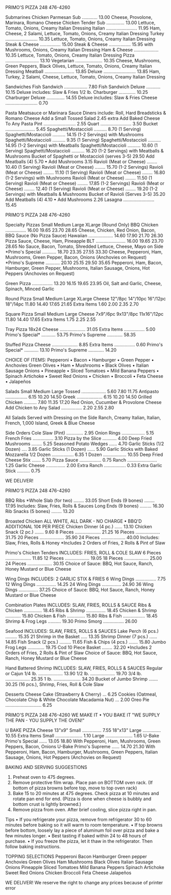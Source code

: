 PRIMO'S PIZZA  248 476-4260

Submarines
Chicken Parmesan Sub ............ 13.00
  Cheese, Provolone, Marinara, Romano Cheese
Chicken Tender Sub .............. 13.00
  Lettuce, Tomato, Onions, Creamy Italian Dressing
Italian ........................ 11.95
  Ham, Cheese, 2 Salami, Lettuce, Tomato, Onions, Creamy Italian Dressing
Turkey ......................... 10.35
  Lettuce, Tomato, Onions, Creamy Italian Dressing
Steak & Cheese ................ 15.00
Steak & Cheese ................. 15.95
  with Mushrooms, Onions, Creamy Italian Dressing
Ham & Cheese ................... 10.35
  Lettuce, Tomato, Onions, Creamy Italian Dressing
Pizza .......................... 13.10
Vegetarian ..................... 10.35
  Cheese, Mushrooms, Green Peppers, Black Olives, Lettuce, Tomato, Onions, Creamy Italian Dressing
Meatball ....................... 13.85
Deluxe ......................... 13.85
  Ham, Turkey, 2 Salami, Cheese, Lettuce, Tomato, Onions, Creamy Italian Dressing

Sandwiches
Fish Sandwich .................. 7.80
Fish Sandwich Deluxe ........... 10.15
  Deluxe includes: Slaw & Fries
1/2 lb. Charburger ............. 10.25
Charburger Deluxe .............. 14.55
  Deluxe includes: Slaw & Fries
Cheese ......................... 0.70

Pasta
Meatsauce or Marinara Sauce
Diners include: Roll, Hard Breadsticks & Romano Cheese
Add a Small Tossed Salad 2.45 extra
Add Baked Cheese To Any Pasta
  Pint ......................... 2.55
  Quart ........................ 3.50
  Bucket ....................... 5.45
Spaghetti/Mostaccioli .......... 8.70  (1 Serving)
Spaghetti/Mostaccioli .......... 14.15 (1-2 Servings)
  with Mushrooms
Spaghetti/Mostaccioli .......... 9.35  (1 Serving)
Spaghetti/Mostaccioli .......... 14.95 (1-2 Servings)
  with Meatballs
Spaghetti/Mostaccioli .......... 10.60  (1 Serving)
Spaghetti/Mostaccioli .......... 16.20 (1-2 Servings)
  with Meatballs & Mushrooms
Bucket of Spaghetti or Mostaccioli (serves 3-5) 29.50
  Add Meatballs (4) 5.70 • Add Mushrooms 3.15
Ravioli (Meat or Cheese) ........ 10.40  (1 Serving)
Ravioli (Meat or Cheese) ........ 15.70 (1-2 Servings)
Ravioli (Meat or Cheese) ........ 11.10  (1 Serving)
Ravioli (Meat or Cheese) ........ 16.80 (1-2 Servings)
  with Mushrooms
Ravioli (Meat or Cheese) ........ 11.50  (1 Serving)
Ravioli (Meat or Cheese) ........ 17.85 (1-2 Servings)
Ravioli (Meat or Cheese) ........ 12.40  (1 Serving)
Ravioli (Meat or Cheese) ........ 19.20 (1-2 Servings)
  with Meatballs & Mushrooms
Bucket of Ravioli (Serves 3-5) 35.20
  Add Meatballs (4) 4.10 • Add Mushrooms 2.26
Lasagna ........................ 15.45

PRIMO'S PIZZA  248 476-4260

Specialty Pizzas              Small    Medium    Large    XLarge (Round Only)
BBQ Chicken ................ 16.00    19.65     23.70    28.65
  Cheese, Chicken, Red Onion, Bacon, BBQ Sauce (No Pizza Sauce)
Hawaiian ................... 14.60    17.90     21.70    26.30
  Pizza Sauce, Cheese, Ham, Pineapple
BLT ....................... 16.00    19.65     23.70    28.65
  No Sauce, Bacon, Tomato, Shredded Lettuce, Cheese, Mayo on Side
*Primo's Special ........... 18.70    23.35     27.55    33.30
  Cheese, Pepperoni, Ham, Mushrooms, Green Pepper, Bacon, Onions (Anchovies on Request)
*Primo's Supreme ........... 20.10    25.15     29.50    35.65
  Pepperoni, Ham, Bacon, Hamburger, Green Pepper, Mushrooms, Italian Sausage, Onions,
  Hot Peppers (Anchovies on Request)

Green Pizza ................ 13.20    16.15     19.65    23.95
  Oil, Salt and Garlic, Cheese, Spinach, Minced Garlic

Round Pizza                Small    Medium    Large    XLarge
Cheese                   12"/8pc  14"/10pc  16"/12pc  18"/14pc
                        11.80    14.40     17.65     21.65
Extra Items              1.60     2.00      2.35      2.70

Square Pizza              Small    Medium    Large
Cheese                   7x9"/6pc 9x13"/8pc 11x16"/12pc
                        11.80    14.40     17.65
Extra Items              1.75     2.25      2.55

Tray Pizza 18x24
Cheese .................... 31.05
Extra Items ................ 5.00
Primo's Special* ........... 53.75
Primo's Supreme ............ 58.35

Stuffed Pizza
Cheese .................... 8.85
Extra Items ................ 0.60
Primo's Special* ........... 13.10
Primo's Supreme ............ 14.20

CHOICE OF ITEMS:
Pepperoni • Bacon • Hamburger • Green Pepper • Anchovies
Green Olives • Ham • Mushrooms • Black Olives • Italian Sausage
Onions • Pineapple • Sliced Tomatoes • Mild Banana Peppers • Spinach
Artichoke • Sweet Red Onions • Chicken • Broccoli • Feta Cheese • Jalapeños

Salads                       Small    Medium    Large
Tossed ................... 5.60     7.80      11.75
Antipasto ................. 6.15     10.20      14.50
Greek .................... 6.15     10.20      14.50
Grilled Chicken .......... 7.80     11.35     17.20
  Red Onion, Cucumber & Provolone Cheese
Add Chicken to
Any Salad ................ 2.20     2.55      2.80

All Salads Served with Dressing on the Side
Ranch, Creamy Italian, Italian, French,
1,000 Island, Greek & Blue Cheese

Side Orders
Cole Slaw (Pint) ............. 2.95
Onion Rings .................. 5.15
French Fries ................ 3.10
Pizza by the Slice ........... 4.00
Deep Fried Mushrooms ........ 5.25
Seasoned Potato Wedges ...... 4.70
Garlic Sticks (1/2 Dozen) .... 3.85
Garlic Sticks (1 Dozen) ...... 5.90
Garlic Sticks with Baked Mozzarella
  1/2 Dozen ................. 6.35
  1 Dozen .................. 10.55
Deep Fried Cheese Stix ....... 5.70
Pizza Sauce ................. 0.75
Ranch ....................... 1.25
Garlic Cheese ............... 2.00
Extra Ranch ................. 0.33
Extra Garlic Stick .......... 0.75

WE DELIVER!

PRIMO'S PIZZA  248 476-4260

BBQ Ribs
*Whole Slab (for two) ........ 33.05
Short Ends (9 bones) ........ 17.95
  Includes: Slaw, Fries, Rolls & Sauces
Long Ends (9 bones) ......... 16.30
Rib Snacks (5 bones) ........ 13.20

Broasted Chicken
ALL WHITE, ALL DARK - NO CHARGE • BBQ'D ADDITIONAL 10¢ PER PIECE
Chicken Dinner (4 pc.) ...... 13.10
Chicken Snack (2 pc.) ....... 9.60
8 Pieces .................... 21.25
16 Pieces ................... 31.75
20 Pieces ................... 35.90
24 Pieces ................... 40.00
  Includes: Slaw, Fries, Rolls & Honey
  *Includes 2 Orders of Fries, 2 Rolls & Pint of Slaw

Primo's Chicken Tenders
INCLUDES: FRIES, ROLL & COLE SLAW
6 Pieces .................... 11.85
12 Pieces ................... 19.05
18 Pieces ................... 25.00
24 Pieces ................... 30.15
Choice of Sauce:
BBQ, Hot Sauce, Ranch, Honey Mustard or Blue Cheese

Wing Dings
INCLUDES: 2 GARLIC STIX & FRIES
6 Wing Dings ................ 7.75
12 Wing Dings ............... 14.25
24 Wing Dings ............... 24.90
36 Wing Dings ............... 37.25
Choice of Sauce:
BBQ, Hot Sauce, Ranch, Honey Mustard or Blue Cheese

Combination Plates
INCLUDES: SLAW, FRIES, ROLLS & SAUCE
Ribs & Chicken .............. 18.45
Ribs & Shrimp ............... 18.45
Chicken & Shrimp ............ 15.80
Chicken & Fish .............. 15.80
Ribs & Fish ................. 18.45
Shrimp & Frog Legs .......... 19.30
Primo Smorg ................ 26.00

Seafood
INCLUDES: SLAW, FRIES, ROLLS & SAUCES
Lake Perch (6 pcs.) ......... 15.35
21 Shrimp in the Basket ..... 13.35
Shrimp Dinner (7 pcs.) ...... 14.85
Fish Snack (2 pcs.) ......... 11.65
Fish & Chips (4 pcs.) ....... 15.80
Jumbo Frog Legs ............. 19.75
Cod 10 Piece Basket ........ 32.20
*Includes 2 Orders of Fries, 2 Rolls & Pint of Slaw
Choice of Sauce:
BBQ, Hot Sauce, Ranch, Honey Mustard or Blue Cheese

Hand Battered Shrimp
INCLUDES: SLAW, FRIES, ROLLS & SAUCES
Regular or Cajun
  1/4 lb. ................... 13.90
  1/2 lb. ................... 19.70
  3/4 lb. ................... 25.35
  1 lb. ..................... 34.20
Bucket of Jumbo Shrimp ....... 30.25
  (16 pcs.), Shrimp, Fries, Roll & Cole Slaw

Desserts
Cheese Cake (Strawberry & Cherry) ... 6.25
Cookies (Oatmeal, Chocolate Chip & White Chocolate Macadamia Nut) ... 2.00
Oreo Pie ............................ 6.25

PRIMO'S PIZZA  248 476-4260
WE MAKE IT • YOU BAKE IT
"WE SUPPLY THE PAN - YOU SUPPLY THE OVEN!"

U BAKE PIZZA
Cheese
  13"x9" Small ............... 7.55
  18"x13" Large .............. 10.55
Extra Items
  Small ..................... 1.10
  Large ..................... 1.65
U-Bake Primo's Special ...... 13.05    18.80
  With Pepperoni, Ham, Mushrooms, Green Peppers, Bacon, Onions
U-Bake Primo's Supreme ...... 14.70    21.30
  With Pepperoni, Ham, Bacon, Hamburger, Mushrooms, Green Peppers,
  Italian Sausage, Onions, Hot Peppers (Anchovies on Request)

BAKING AND SERVING SUGGESTIONS
1. Preheat oven to 475 degrees.
2. Remove protective film wrap. Place pan on BOTTOM oven rack. (If bottom of pizza browns before top, move to top oven rack)
3. Bake 15 to 20 minutes at 475 degrees.
   Check pizza at 10 minutes and rotate pan end for end.
   (Pizza is done when cheese is bubbly and bottom crust is lightly browned.)
4. Remove pizza from oven. After brief cooling, slice pizza right in pan.

Tips
• If you refrigerate your pizza, remove from refrigerator 30 to 60 minutes before baking so it will warm to room temperature.
• If top browns before bottom, loosely lay a piece of aluminum foil over pizza and bake a few minutes longer.
• Best tasting if baked within 24 to 48 hours of purchase.
• If you freeze the pizza, let it thaw in the refrigerator. Then follow baking instructions.

TOPPING SELECTIONS
Pepperoni
Bacon
Hamburger
Green pepper
Anchovies
Green Olives
Ham
Mushrooms
Black Olives
Italian Sausage
Onions
Pineapple
Sliced Tomatoes
Mild Banana Peppers
Spinach
Artichoke
Sweet Red Onions
Chicken
Broccoli
Feta Cheese
Jalapeños

WE DELIVER!
We reserve the right to change any prices because of printer error